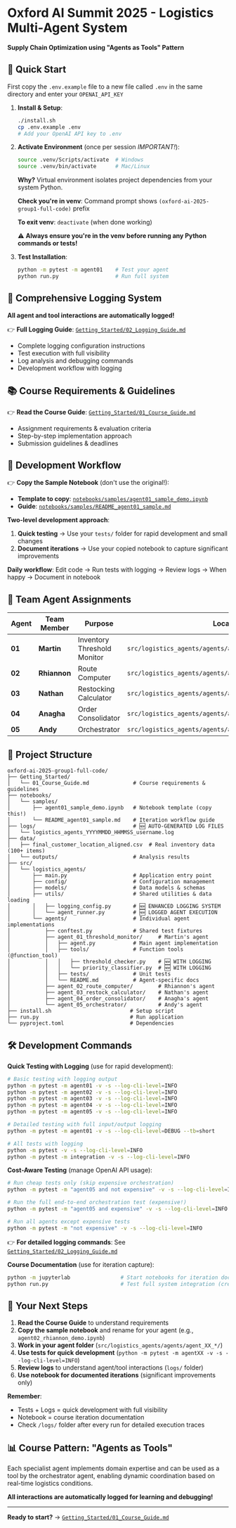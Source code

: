 # Oxford AI Summit 2025 - Logistics Multi-Agent System

**Supply Chain Optimization using "Agents as Tools" Pattern**

## 🚀 Quick Start

First copy the `.env.example` file to a new file called `.env` in the same directory and enter your `OPENAI_API_KEY`

1. **Install & Setup**:

   ```bash
   ./install.sh
   cp .env.example .env
   # Add your OpenAI API key to .env
   ```

2. **Activate Environment** (once per session *IMPORTANT!*):

   ```bash
   source .venv/Scripts/activate  # Windows
   source .venv/bin/activate      # Mac/Linux
   ```

   **Why?** Virtual environment isolates project dependencies from your system Python.

   **Check you're in venv**: Command prompt shows `(oxford-ai-2025-group1-full-code)` prefix

   **To exit venv**: `deactivate` (when done working)

   ⚠️ **Always ensure you're in the venv before running any Python commands or tests!**

3. **Test Installation**:

   ```bash
   python -m pytest -m agent01    # Test your agent
   python run.py                  # Run full system
   ```

## 📝 Comprehensive Logging System

**All agent and tool interactions are automatically logged!**

👉 **Full Logging Guide**: [`Getting_Started/02_Logging_Guide.md`](Getting_Started/02_Logging_Guide.md)

- Complete logging configuration instructions
- Test execution with full visibility
- Log analysis and debugging commands
- Development workflow with logging

## 📚 Course Requirements & Guidelines

👉 **Read the Course Guide**: [`Getting_Started/01_Course_Guide.md`](Getting_Started/01_Course_Guide.md)

- Assignment requirements & evaluation criteria
- Step-by-step implementation approach
- Submission guidelines & deadlines

## 🔬 Development Workflow

👉 **Copy the Sample Notebook** (don't use the original!):

- **Template to copy**: [`notebooks/samples/agent01_sample_demo.ipynb`](notebooks/samples/agent01_sample_demo.ipynb)
- **Guide**: [`notebooks/samples/README_agent01_sample.md`](notebooks/samples/README_agent01_sample.md)

**Two-level development approach**:

1. **Quick testing** → Use your `tests/` folder for rapid development and small changes
2. **Document iterations** → Use your copied notebook to capture significant improvements

**Daily workflow**: Edit code → Run tests with logging → Review logs → When happy → Document in notebook

## 👥 Team Agent Assignments

| Agent | Team Member | Purpose | Location | Quick Guide |
|-------|-------------|---------|----------|-------------|
| **01** | **Martin** | Inventory Threshold Monitor | `src/logistics_agents/agents/agent_01_threshold_monitor/` | [README.md](src/logistics_agents/agents/agent_01_threshold_monitor/README.md) |
| **02** | **Rhiannon** | Route Computer | `src/logistics_agents/agents/agent_02_route_computer/` | [README.md](src/logistics_agents/agents/agent_02_route_computer/README.md) |
| **03** | **Nathan** | Restocking Calculator | `src/logistics_agents/agents/agent_03_restock_calculator/` | [README.md](src/logistics_agents/agents/agent_03_restock_calculator/README.md) |
| **04** | **Anagha** | Order Consolidator | `src/logistics_agents/agents/agent_04_order_consolidator/` | [README.md](src/logistics_agents/agents/agent_04_order_consolidator/README.md) |
| **05** | **Andy** | Orchestrator | `src/logistics_agents/agents/agent_05_orchestrator/` | [README.md](src/logistics_agents/agents/agent_05_orchestrator/README.md) |

## 📁 Project Structure

```
oxford-ai-2025-group1-full-code/
├── Getting_Started/
│   └── 01_Course_Guide.md              # Course requirements & guidelines
├── notebooks/
│   └── samples/
│       ├── agent01_sample_demo.ipynb   # Notebook template (copy this!)
│       └── README_agent01_sample.md    # Iteration workflow guide
├── logs/                               # 🆕 AUTO-GENERATED LOG FILES
│   └── logistics_agents_YYYYMMDD_HHMMSS_username.log
├── data/
│   ├── final_customer_location_aligned.csv  # Real inventory data (100+ items)
│   └── outputs/                        # Analysis results
├── src/
│   └── logistics_agents/
│       ├── main.py                     # Application entry point
│       ├── config/                     # Configuration management
│       ├── models/                     # Data models & schemas
│       ├── utils/                      # Shared utilities & data loading
│       │   ├── logging_config.py       # 🆕 ENHANCED LOGGING SYSTEM
│       │   └── agent_runner.py         # 🆕 LOGGED AGENT EXECUTION
│       └── agents/                     # Individual agent implementations
│           ├── conftest.py             # Shared test fixtures
│           ├── agent_01_threshold_monitor/     # Martin's agent
│           │   ├── agent.py            # Main agent implementation
│           │   ├── tools/              # Function tools (@function_tool)
│           │   │   ├── threshold_checker.py    # 🆕 WITH LOGGING
│           │   │   └── priority_classifier.py  # 🆕 WITH LOGGING
│           │   ├── tests/              # Unit tests
│           │   └── README.md           # Agent-specific docs
│           ├── agent_02_route_computer/        # Rhiannon's agent
│           ├── agent_03_restock_calculator/    # Nathan's agent
│           ├── agent_04_order_consolidator/    # Anagha's agent
│           └── agent_05_orchestrator/          # Andy's agent
├── install.sh                         # Setup script
├── run.py                             # Run application
└── pyproject.toml                     # Dependencies
```

## 🛠️ Development Commands

**Quick Testing with Logging** (use for rapid development):

```bash
# Basic testing with logging output
python -m pytest -m agent01 -v -s --log-cli-level=INFO
python -m pytest -m agent02 -v -s --log-cli-level=INFO
python -m pytest -m agent03 -v -s --log-cli-level=INFO
python -m pytest -m agent04 -v -s --log-cli-level=INFO
python -m pytest -m agent05 -v -s --log-cli-level=INFO

# Detailed testing with full input/output logging
python -m pytest -m agent01 -v -s --log-cli-level=DEBUG --tb=short

# All tests with logging
python -m pytest -v -s --log-cli-level=INFO
python -m pytest -m integration -v -s --log-cli-level=INFO
```

**Cost-Aware Testing** (manage OpenAI API usage):

```bash
# Run cheap tests only (skip expensive orchestration)
python -m pytest -m "agent05 and not expensive" -v -s --log-cli-level=INFO

# Run the full end-to-end orchestration test (expensive!)
python -m pytest -m "agent05 and expensive" -v -s --log-cli-level=INFO

# Run all agents except expensive tests
python -m pytest -m "not expensive" -v -s --log-cli-level=INFO
```

👉 **For detailed logging commands**: See [`Getting_Started/02_Logging_Guide.md`](Getting_Started/02_Logging_Guide.md)

**Course Documentation** (use for iteration capture):

```bash
python -m jupyterlab                # Start notebooks for iteration documentation
python run.py                       # Test full system integration (creates log file)
```

## 🎯 Your Next Steps

1. **Read the Course Guide** to understand requirements
2. **Copy the sample notebook** and rename for your agent (e.g., `agent02_rhiannon_demo.ipynb`)
3. **Work in your agent folder** (`src/logistics_agents/agents/agent_XX_*/`)
4. **Use tests for quick development** (`python -m pytest -m agentXX -v -s --log-cli-level=INFO`)
5. **Review logs** to understand agent/tool interactions (`logs/` folder)
6. **Use notebook for documented iterations** (significant improvements only)

**Remember**:

- Tests + Logs = quick development with full visibility
- Notebook = course iteration documentation
- Check `/logs/` folder after every run for detailed execution traces

## 📊 Course Pattern: "Agents as Tools"

Each specialist agent implements domain expertise and can be used as a tool by the orchestrator agent, enabling dynamic coordination based on real-time logistics conditions.

**All interactions are automatically logged for learning and debugging!**

---

**Ready to start?** → [`Getting_Started/01_Course_Guide.md`](Getting_Started/01_Course_Guide.md)
